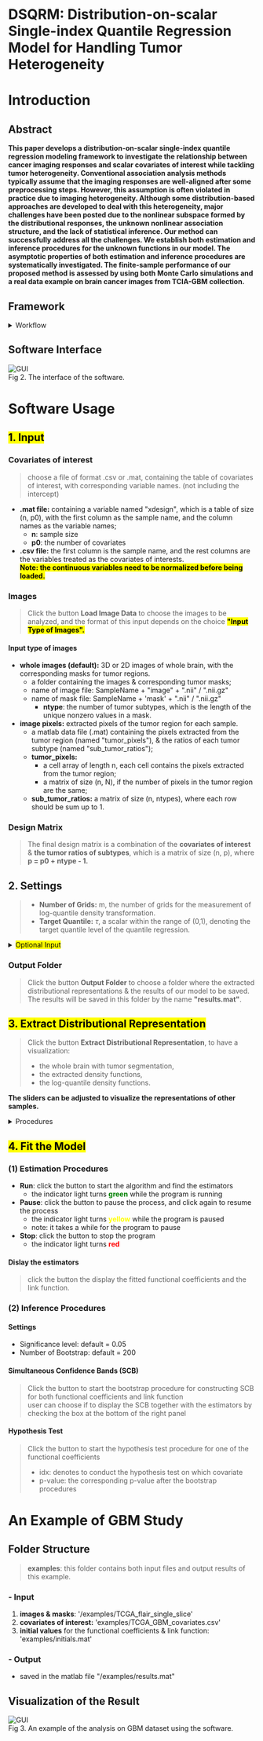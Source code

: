 # DSQRM: Distribution-on-scalar Single-index Quantile Regression Model for Handling Tumor Heterogeneity

# Introduction
## Abstract
**This paper develops a distribution-on-scalar single-index quantile regression modeling framework to investigate the relationship between cancer imaging responses and scalar covariates of interest while tackling tumor heterogeneity. Conventional association analysis methods typically assume that the imaging responses are well-aligned after some preprocessing steps. However, this assumption is often violated in practice due to imaging heterogeneity. Although some distribution-based approaches are developed to deal with this heterogeneity, major challenges have been posted due to the nonlinear subspace formed by the distributional responses, the unknown nonlinear association structure, and the lack of statistical inference. Our method can successfully address all the challenges. We establish both estimation and inference procedures for the unknown functions in our model. The asymptotic properties of both estimation and inference procedures are systematically investigated. The finite-sample performance of our proposed method is assessed by using both Monte Carlo simulations and a real data example on brain cancer images from TCIA-GBM collection.**

## Framework
<details>
  <summary> Workflow </summary>
  ![Framework](/workflow.png)
  
  Fig 1. The workflow of our proposed association analysis framework.
</details>


## Software Interface
![GUI](interface.png)\
Fig 2. The interface of the software. 



# Software Usage 
## <mark>1. Input </mark>
### Covariates of interest
> choose a file of format .csv or .mat, containing the table of covariates of interest, with corresponding variable names. (not including the intercept)
- **.mat file:** containing a variable named "xdesign", which is a table of size (n, p0), with the first column as the sample name, and the column names as the variable names;
  - **n**: sample size 
  - **p0**: the number of covariates
- **.csv file:** the first column is the sample name, and the rest columns are the variables treated as the covariates of interests. \
  **<mark>Note: the continuous variables need to be normalized before being loaded.**


### Images
> Click the button **Load Image Data** to choose the images to be analyzed, and the format of this input depends on the choice <mark>**"Input Type of Images".**

#### Input type of images
- **whole images (default):** 3D or 2D images of whole brain, with the corresponding masks for tumor regions. 
    - a folder containing the images & corresponding tumor masks;
    - name of image file: SampleName + "image" + ".nii" / ".nii.gz" 
    - name of mask file: SampleName + 'mask' + ".nii" / ".nii.gz"
      - **ntype**: the number of tumor subtypes, which is the length of the unique nonzero values in a mask. 
- **image pixels:** extracted pixels of the tumor region for each sample.
  - a matlab data file (.mat) containing the pixels extracted from the tumor region (named "tumor_pixels"), & the ratios of each tumor subtype (named "sub_tumor_ratios");
  - **tumor_pixels:**
    -  a cell array of length n, each cell contains the pixels extracted from the tumor region; 
    -  a matrix of size (n, N), if the number of pixels in the tumor region are the same;
  - **sub_tumor_ratios:** a matrix of size (n, ntypes), where each row should be sum up to 1. 

### Design Matrix
> The final design matrix is a combination of the **covariates of interest** & **the tumor ratios of subtypes**, which is a matrix of size (n, p), where **p = p0 + ntype - 1.**


## 2. Settings
> - **Number of Grids:** m, the number of grids for the measurement of log-quantile density transformation.
> - **Target Quantile:** $\tau$, a scalar within the range of (0,1), denoting the target quantile level of the quantile regression. 

<details> 
<summary> <mark>Optional Input</mark> </summary>

#### Initials
> Click the button **Initials** to choose a matlab data file (.mat) containing the initial values for **the functional coefficients** $\beta(s)$ and **the link function** $g(\cdot)$ and its **first derivative** $\dot{g}(\cdot)$. \
The variable names should be
- **beta0**: a matrix of size (p, m)
- **g0**: a matrix of size (n, m)
- **dg0**: a matrix of size (n, m)

#### Bandwidth
> numerical values within (0,1), controlling the smoothness
- h1
- h2
- h3
</details>


### Output Folder
> Click the button **Output Folder** to choose a folder where the extracted distributional representations & the results of our model to be saved. \
The results will be saved in this folder by the name **"results.mat"**. 



## <mark> 3. Extract Distributional Representation </mark>
> Click the button **Extract Distributional Representation**, to have a visualization:
> - the whole brain with tumor segmentation, 
> - the extracted density functions, 
> - the log-quantile density functions.
 
**The sliders can be adjusted to visualize the representations of other samples.**


<details> 
<summary> Procedures </summary>

#### Input Type of Images = "whole images"
  - load the image & mask files for each sample;
  - extract the tumor pixels & the ratios of each subtype; 
  - obtain the density & log-quantile density (LQD) according to the extracted pixels;
  - display the original image of whole brain, with the annotation of subtypes of tumors; 
  - display the extracted densities & LQDs. 

#### Input Type of Images = "image pixels"
  - load the tumor pixels & the ratios of each subytpe; 
  - obtain the density & log-quantile density (LQD) according to the extracted pixels;
  - display the extracted densities & LQDs. 

</details>


## <mark> 4. Fit the Model </mark>
### (1) Estimation Procedures
- **Run**: click the button to start the algorithm and find the estimators
  - the indicator light turns <span style="color:green"> **green**</span> while the program is running
- **Pause**: click the button to pause the process, and click again to resume the process
  - the indicator light turns <span style='color:yellow'> **yellow** </span> while the program is paused
  - note: it takes a while for the program to pause
- **Stop**: click the button to stop the program
  - the indicator light turns <span style="color:red"> **red** </span>

#### Dislay the estimators 
> click the button the display the fitted functional coefficients and the link function. 

### (2) Inference Procedures
#### Settings
- Significance level: default = 0.05
- Number of Bootstrap: default = 200

#### Simultaneous Confidence Bands (SCB)
> Click the button to start the bootstrap procedure for constructing SCB for both functional coefficients and link function\
> user can choose if to display the SCB together with the estimators by checking the box at the bottom of the right panel 

#### Hypothesis Test
> Click the button to start the hypothesis test procedure for one of the functional coefficients
> - idx: denotes to conduct the hypothesis test on which covariate
> - p-value: the corresponding p-value after the bootstrap procedures


# An Example of GBM Study
## Folder Structure
> **examples**: this folder contains both input files and output results of this example. 

### - Input
   1. **images & masks**: '/examples/TCGA_flair_single_slice'
   2. **covariates of interest:** 'examples/TCGA_GBM_covariates.csv'
   3. **initial values** for the functional coefficients & link function: 'examples/initials.mat'
### - Output
  - saved in the matlab file "/examples/results.mat"
   



## Visualization of the Result
![GUI](interface_example.png)\
Fig 3. An example of the analysis on GBM dataset using the software.

